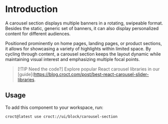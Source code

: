 # Introduction

A carousel section displays multiple banners in a rotating, swipeable format. Besides the static,
generic set of banners, it can also display personalized content for different audiences.

Positioned prominently on home pages, landing pages, or product sections, it allows for showcasing a variety
of highlights within limited space. By cycling through content, a carousel section keeps the layout dynamic
while maintaining visual interest and emphasizing multiple focal points.

> [!TIP Need the code?]
> Explore popular React carousel libraries in our [guide](https://blog.croct.com/post/best-react-carousel-slider-libraries.

## Usage

To add this component to your workspace, run:

```js-pm
croct@latest use croct://ui/block/carousel-section
```
